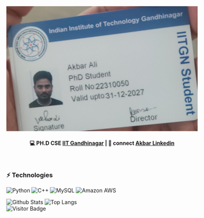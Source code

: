 <!--
- 👋 Hi, I’m @aamaanakbar
- 👀 I’m interested in ...
- 🌱 I’m currently learning ...
- 💞️ I’m looking to collaborate on ...
- 📫 How to reach me ...


aamaanakbar/aamaanakbar is a ✨ special ✨ repository because its `README.md` (this file) appears on your GitHub profile.
You can click the Preview link to take a look at your changes.
--->

<div align="center">
<img max-width=200 src="assets/1689097372934.jpg"/>
</div>
<h4 align="center">
💻 PH.D CSE <a href="https://www.linkedin.com/school/indian-institute-of-technology-gandhinagar-iitgn-/?originalSubdomain=in">IIT Gandhinagar</a> | 💬 connect <a href="https://www.linkedin.com/in/aamaanakbar//">Akbar Linkedin</a>
</h4>

<br/>
<h3 align="left">
⚡ Technologies
</h3>

![Python](https://img.shields.io/badge/-Python-black?style=flat-square&logo=Python)
![C++](https://img.shields.io/badge/-C++-00599C?style=flat-square&logo=c)
![MySQL](https://img.shields.io/badge/-MySQL-black?style=flat-square&logo=mysql)
![Amazon AWS](https://img.shields.io/badge/Amazon%20AWS-232F3E?style=flat-square&logo=amazon-aws)


![Github Stats](https://github-readme-stats.vercel.app/api?username=aamaanakbar&count_private=true&show_icons=true) ![Top Langs](https://github-readme-stats.vercel.app/api/top-langs/?username=aamaanakbar&hide=javascript,html,dart,ruby&layout=compact)  
![Visitor Badge](https://visitor-badge.laobi.icu/badge?page_id=aamaanakbar)

